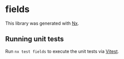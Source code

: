# fields

This library was generated with [Nx](https://nx.dev).

## Running unit tests

Run `nx test fields` to execute the unit tests via [Vitest](https://vitest.dev/).
